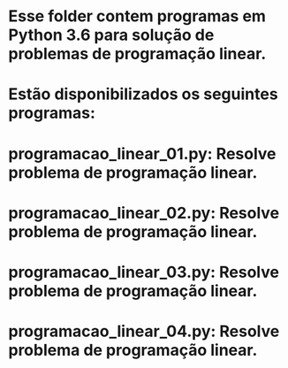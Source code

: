 # Esse folder contem programas em Python 3.6 para solução de problemas de programação linear.

# Estão disponibilizados os seguintes programas:
# programacao_linear_01.py: Resolve problema de programação linear.
# programacao_linear_02.py: Resolve problema de programação linear.
# programacao_linear_03.py: Resolve problema de programação linear.
# programacao_linear_04.py: Resolve problema de programação linear.